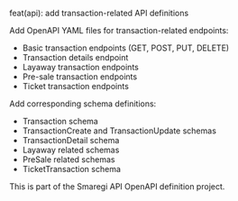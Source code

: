 feat(api): add transaction-related API definitions

Add OpenAPI YAML files for transaction-related endpoints:
- Basic transaction endpoints (GET, POST, PUT, DELETE)
- Transaction details endpoint
- Layaway transaction endpoints
- Pre-sale transaction endpoints
- Ticket transaction endpoints

Add corresponding schema definitions:
- Transaction schema
- TransactionCreate and TransactionUpdate schemas
- TransactionDetail schema
- Layaway related schemas
- PreSale related schemas
- TicketTransaction schema

This is part of the Smaregi API OpenAPI definition project.
